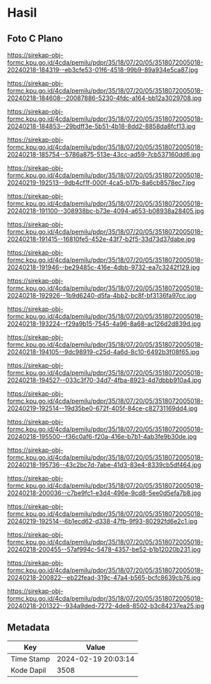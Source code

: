 # Hasil

## Foto C Plano

https://sirekap-obj-formc.kpu.go.id/4cda/pemilu/pdpr/35/18/07/20/05/3518072005018-20240218-184319--eb3cfe53-01f6-4518-99b9-89a934e5ca87.jpg

https://sirekap-obj-formc.kpu.go.id/4cda/pemilu/pdpr/35/18/07/20/05/3518072005018-20240218-184608--20087886-5230-4fdc-a164-bb12a3029708.jpg

https://sirekap-obj-formc.kpu.go.id/4cda/pemilu/pdpr/35/18/07/20/05/3518072005018-20240218-184853--29bdff3e-5b51-4b18-8dd2-8858da8fcf13.jpg

https://sirekap-obj-formc.kpu.go.id/4cda/pemilu/pdpr/35/18/07/20/05/3518072005018-20240218-185754--5786a875-513e-43cc-ad59-7cb537160dd6.jpg

https://sirekap-obj-formc.kpu.go.id/4cda/pemilu/pdpr/35/18/07/20/05/3518072005018-20240219-192513--9db4cf1f-000f-4ca5-b17b-8a6cb8578ec7.jpg

https://sirekap-obj-formc.kpu.go.id/4cda/pemilu/pdpr/35/18/07/20/05/3518072005018-20240218-191100--308938bc-b73e-4094-a653-b08938a28405.jpg

https://sirekap-obj-formc.kpu.go.id/4cda/pemilu/pdpr/35/18/07/20/05/3518072005018-20240218-191415--16810fe5-452e-43f7-b2f5-33d73d37dabe.jpg

https://sirekap-obj-formc.kpu.go.id/4cda/pemilu/pdpr/35/18/07/20/05/3518072005018-20240218-191946--be29485c-416e-4dbb-9732-ea7c3242f129.jpg

https://sirekap-obj-formc.kpu.go.id/4cda/pemilu/pdpr/35/18/07/20/05/3518072005018-20240218-192926--1b9d6240-d5fa-4bb2-bc8f-bf3136fa97cc.jpg

https://sirekap-obj-formc.kpu.go.id/4cda/pemilu/pdpr/35/18/07/20/05/3518072005018-20240218-193224--f29a9b15-7545-4a96-8a68-ac126d2d839d.jpg

https://sirekap-obj-formc.kpu.go.id/4cda/pemilu/pdpr/35/18/07/20/05/3518072005018-20240218-194105--9dc98919-c25d-4a6d-8c10-6492b3f08f65.jpg

https://sirekap-obj-formc.kpu.go.id/4cda/pemilu/pdpr/35/18/07/20/05/3518072005018-20240218-194527--033c3f70-34d7-4fba-8923-4d7dbbb910a4.jpg

https://sirekap-obj-formc.kpu.go.id/4cda/pemilu/pdpr/35/18/07/20/05/3518072005018-20240219-192514--19d35be0-672f-405f-84ce-c82731169dd4.jpg

https://sirekap-obj-formc.kpu.go.id/4cda/pemilu/pdpr/35/18/07/20/05/3518072005018-20240218-195500--f36c0af6-f20a-416e-b7b1-4ab3fe9b30de.jpg

https://sirekap-obj-formc.kpu.go.id/4cda/pemilu/pdpr/35/18/07/20/05/3518072005018-20240218-195736--43c2bc7d-7abe-41d3-83e4-8339cb5df464.jpg

https://sirekap-obj-formc.kpu.go.id/4cda/pemilu/pdpr/35/18/07/20/05/3518072005018-20240218-200036--c7be9fc1-e3d4-496e-9cd8-5ee0d5efa7b8.jpg

https://sirekap-obj-formc.kpu.go.id/4cda/pemilu/pdpr/35/18/07/20/05/3518072005018-20240219-192514--6b1ecd62-d338-47fb-9f93-80292fd6e2c1.jpg

https://sirekap-obj-formc.kpu.go.id/4cda/pemilu/pdpr/35/18/07/20/05/3518072005018-20240218-200455--57af994c-5478-4357-be52-b1b12020b231.jpg

https://sirekap-obj-formc.kpu.go.id/4cda/pemilu/pdpr/35/18/07/20/05/3518072005018-20240218-200822--eb22fead-319c-47a4-b565-bcfc8639cb76.jpg

https://sirekap-obj-formc.kpu.go.id/4cda/pemilu/pdpr/35/18/07/20/05/3518072005018-20240218-201322--934a9ded-7272-4de8-8502-b3c84237ea25.jpg


## Metadata

| Key        | Value               |
| ---------- | ------------------- |
| Time Stamp | 2024-02-19 20:03:14 |
| Kode Dapil | 3508                |



